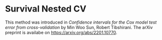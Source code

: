 # Survival Nested CV

This method was introduced in *Confidence intervals for the Cox model test error from cross-validation* by Min Woo Sun, Robert Tibshirani.
The arXiv preprint is availabe on https://arxiv.org/abs/2201.10770.


